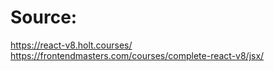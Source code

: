# Source:

https://react-v8.holt.courses/
https://frontendmasters.com/courses/complete-react-v8/jsx/
